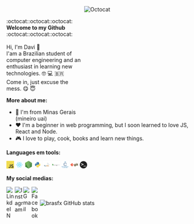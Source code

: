
<img align="right" alt="Octocat" width="300px" height="300px" src="https://user-images.githubusercontent.com/22081873/88965749-945da280-d281-11ea-9d7c-f374e0beffce.png" /><br>

:octocat::octocat::octocat: <strong>Welcome to my Github</strong> :octocat::octocat::octocat:<br><br>
Hi, I'm Davi :wave: <br>
I'am a Brazilian student of computer engineering 
and an enthusiast in learning new technologies. :nerd_face: :computer: :brazil: <br>
Come in, just excuse the mess. :yum: :innocent: 


<strong>More about me:</strong>

* :cheese: I'm from Minas Gerais (mineiro uai)
* :heart:  I'm a beginner in web programming, but I soon learned to love JS, React and Node. 
* :video_game: I love to play, cook, books and learn new things.

<strong>Languages em tools:</strong>

 <code><img height="20" src="https://raw.githubusercontent.com/github/explore/80688e429a7d4ef2fca1e82350fe8e3517d3494d/topics/javascript/javascript.png"></code>
<code><img height="20" src="https://raw.githubusercontent.com/github/explore/80688e429a7d4ef2fca1e82350fe8e3517d3494d/topics/react/react.png"></code>
<code><img height="20" src="https://raw.githubusercontent.com/github/explore/80688e429a7d4ef2fca1e82350fe8e3517d3494d/topics/nodejs/nodejs.png"></code>
<code><img height="20" src="https://raw.githubusercontent.com/github/explore/80688e429a7d4ef2fca1e82350fe8e3517d3494d/topics/python/python.png"></code>
<code><img height="20" src="https://raw.githubusercontent.com/github/explore/80688e429a7d4ef2fca1e82350fe8e3517d3494d/topics/mysql/mysql.png"></code>
<code><img height="20" src="https://raw.githubusercontent.com/github/explore/80688e429a7d4ef2fca1e82350fe8e3517d3494d/topics/mongodb/mongodb.png"></code>
<code><img height="20" src="https://raw.githubusercontent.com/github/explore/80688e429a7d4ef2fca1e82350fe8e3517d3494d/topics/c/c.png"></code>
<code><img height="20" src="https://raw.githubusercontent.com/github/explore/80688e429a7d4ef2fca1e82350fe8e3517d3494d/topics/git/git.png"></code>
<code><img height="20" src="https://raw.githubusercontent.com/github/explore/80688e429a7d4ef2fca1e82350fe8e3517d3494d/topics/terminal/terminal.png"></code>

<strong>My social medias:</strong>

<a target="blank" href="https://www.linkedin.com/in/davilopesribeiro//">
  <img align="left" alt="LinkdeIN" width="22px" src="https://cdn.jsdelivr.net/npm/simple-icons@v3/icons/linkedin.svg" />
</a>
<a target="blank" href="https://www.instagram.com//teamribeiro/">
  <img align="left" alt="Instagram" width="22px" src="https://cdn.jsdelivr.net/npm/simple-icons@v3/icons/instagram.svg" />
</a>
<a target="blank" href="mailto:engcomp.daviribeiro@gmail.com">
  <img align="left" alt="Gmail" width="22px" src="https://cdn.jsdelivr.net/npm/simple-icons@v3/icons/gmail.svg" />
</a>
<a target="blank" href="https://fb.com/DaviRibeiro09">
  <img align="left" alt="Facebook" width="22px" src="https://cdn.jsdelivr.net/npm/simple-icons@v3/icons/facebook.svg" />
</a>

<br></br>
![brasfx GitHub stats](https://github-readme-stats.vercel.app/api?username=brasfx&show_icons=true&theme=dracula) 



